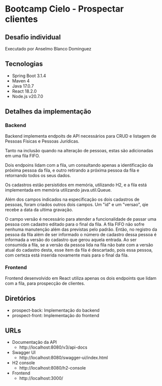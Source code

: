 # Bootcamp Cielo - Prospectar clientes

## Desafio individual

Executado por Anselmo Blanco Dominguez

## Tecnologias

- Spring Boot 3.1.4
- Maven 4
- Java 17.0.7
- React 18.2.0
- Node.js v20.7.0

## Detalhes da implementação

### Backend

Backend implementa endpoits de API necessários para
CRUD e listagem de Pessoas Físicas e Pessoas Jurídicas.

Tanto na inclusão quando na alteração de pessoas, estas 
são adicionadas em uma fila FIFO.

Dois endpoins lidam com a fila, um consultando apenas
a identificação da próxima pessoa da fila, e outro 
retirando a próxima pessoa da fila e retornando todos
os seus dados.

Os cadastros estão persistidos em memória, utilizando
H2, e a fila está implementada em memória utilizando
java.util.Queue.

Além dos campos indicados na especificação os dois
cadastros de pessoas, foram criados outros dois campos.
Um "id" e um "versao", qie recebe a data da ultima 
gravação.

O campo versão é necessário para atender a funcionalidade
de passar uma pessoa com cadastro editado para o final da
fila. A fila FIFO não sofre nenhuma manutenção além das
previstas pelo padrão. Então, no registro da pessoa da 
fila além de ser informado o número de cadastro dessa
pessoa é informada a versão do cadastro que gerou aquela
entrada. Ao ser consumida a fila, se a versão da pessoa
lida na fila não bate com a versão atual do cadastro desta,
esse item da fila é descartado, pois essa pessoa, com
certeza está inserida novamente mais para o final da fila.

### Frontend

Frontend desenvolvido em React utiliza apenas os dois 
endpoints que lidam com a fila, para prospecção de
clientes.

## Diretórios

- prospect-back: Implementação do backend
- prospect-front:  Implementação do frontend

## URLs

- Documentação da API
  - http://localhost:8080/v3/api-docs
- Swagger UI
  - http://localhost:8080/swagger-ui/index.html
- H2 console
  - http://localhost:8080/h2-console
- Frontend
  - http://localhost:3000/
